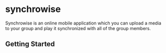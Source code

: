 # synchrowise

Synchrowise is an online mobile application which you can upload a media to your group and play it synchronized with all of the group members.

## Getting Started
